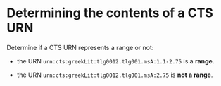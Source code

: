 


# Determining the contents of a CTS URN #




Determine if a CTS URN represents a range or not:

- the URN <code concordion:set="#range">urn:cts:greekLit:tlg0012.tlg001.msA:1.1-2.75</code> is a <strong concordion:assertTrue="isRange(#range)">range</strong>.

- the URN <code concordion:set="#point">urn:cts:greekLit:tlg0012.tlg001.msA:2.75</code> is <strong concordion:assertFalse="isRange(#point)">not a range</strong>.


